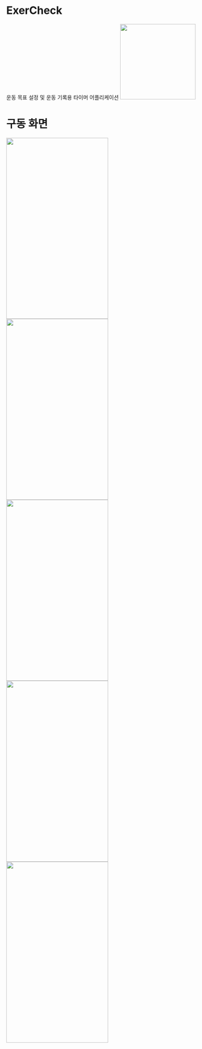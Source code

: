 # ExerCheck
운동 목표 설정 및 운동 기록용 타이머 어플리케이션
<img src="https://github.com/user-attachments/assets/aaa9479b-9058-4f49-9da9-20fbdd9941aa" width="200" height="200"/>

# 구동 화면
<img src="https://github.com/user-attachments/assets/ecc26693-a9d0-45b7-a2d5-2eb75704ab1e" width="270" height="480"/>
<img src="https://github.com/user-attachments/assets/99f1ce05-99e3-4663-bb16-6b401eaff966" width="270" height="480"/>
<img src="https://github.com/user-attachments/assets/3fa7bc89-33b7-4a81-b1bd-6167145f45ba" width="270" height="480"/>
<img src="https://github.com/user-attachments/assets/5326a20c-fa25-4107-8a89-8b0a23cd9d1b" width="270" height="480"/>
<img src="https://github.com/user-attachments/assets/cb51efaf-4dcd-4b36-88e5-860a5fa3c31a" width="270" height="480"/>
